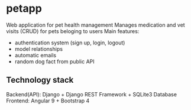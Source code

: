 # petapp
Web application for pet health management
Manages medication and vet visits (CRUD) for pets beloging to users
Main features:
- authentication system (sign up, login, logout)
- model relationships
- automatic emails
- random dog fact from public API

## Technology stack
Backend(API): Django + Django REST Framework + SQLite3 Database
Frontend: Angular 9 + Bootstrap 4
